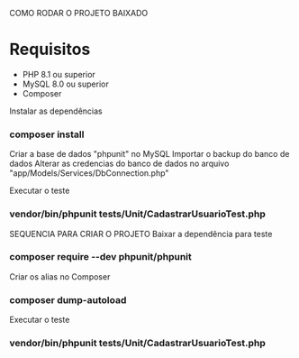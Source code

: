 COMO RODAR O PROJETO BAIXADO

# Requisitos

- PHP 8.1 ou superior
- MySQL 8.0 ou superior
- Composer

Instalar as dependências
### composer install

Criar a base de dados "phpunit" no MySQL
Importar o backup do banco de dados
Alterar as credencias do banco de dados no arquivo "app/Models/Services/DbConnection.php"

Executar o teste
### vendor/bin/phpunit tests/Unit/CadastrarUsuarioTest.php



SEQUENCIA PARA CRIAR O PROJETO
Baixar a dependência para teste
### composer require --dev phpunit/phpunit

Criar os alias no Composer
### composer dump-autoload

Executar o teste
### vendor/bin/phpunit tests/Unit/CadastrarUsuarioTest.php